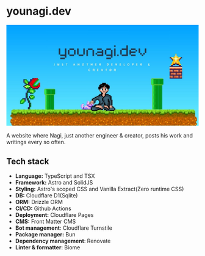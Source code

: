 # younagi.dev

![younagi.dev site image](/public/placeholder.jpg)

A website where Nagi, just another engineer & creator, posts his work and writings every so often.

## Tech stack

- **Language:** TypeScript and TSX
- **Framework:** Astro and SolidJS
- **Styling:** Astro's scoped CSS and Vanilla Extract(Zero runtime CSS)
- **DB:** Cloudflare D1(Sqlite)
- **ORM:** Drizzle ORM
- **CI/CD:** Github Actions
- **Deployment:** Cloudflare Pages
- **CMS:** Front Matter CMS
- **Bot management**: Cloudflare Turnstile
- **Package manager:** Bun
- **Dependency management**: Renovate
- **Linter & formatter**: Biome
